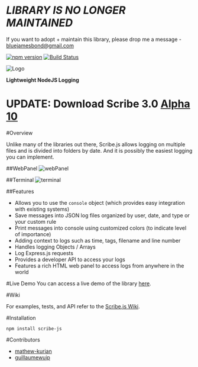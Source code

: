 # *LIBRARY IS NO LONGER MAINTAINED*
If you want to adopt + maintain this library, please drop me a message - bluejamesbond@gmail.com

[![npm version](https://badge.fury.io/js/scribe-js.svg)](http://badge.fury.io/js/scribe-js)  [![Build Status](https://travis-ci.org/bluejamesbond/Scribe.js.svg?branch=master)](https://travis-ci.org/bluejamesbond/Scribe.js)  
   
![Logo](https://raw.githubusercontent.com/bluejamesbond/Scribe.js/master/__misc/scribejs%20design%20logo%20%5Ba%5D.png)

**Lightweight NodeJS Logging**

# UPDATE: Download Scribe 3.0 [Alpha 10](https://github.com/mathew-kurian/Scribe.js/tree/dev)

#Overview

Unlike many of the libraries out there, Scribe.js allows logging on multiple files and is divided into folders by date. And it is possibly the easiest logging you can implement.

##WebPanel
![webPanel](__misc/webPanelDemo.gif)  

##Terminal
![terminal](__misc/terminalDemo.png)  

##Features

- Allows you to use the `console` object (which provides easy integration with existing systems)
- Save messages into JSON log files organized by user, date, and type or your custom rule
- Print messages into console using customized colors (to indicate level of importance)
- Adding context to logs such as time, tags, filename and line number
- Handles logging Objects / Arrays
- Log Express.js requests
- Provides a developer API to access your logs
- Features a rich HTML web panel to access logs from anywhere in the world

#Live Demo
You can access a live demo of the library [here](https://mathew-kurian.github.io/Scribe.js/).

#Wiki

For examples, tests, and API refer to the [Scribe.js Wiki](https://github.com/mathew-kurian/Scribe.js/wiki).

#Installation
```
npm install scribe-js
```

#Contributors

- [mathew-kurian](https://github.com/mathew-kurian)
- [guillaumewuip](https://github.com/guillaumewuip)
